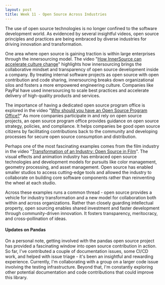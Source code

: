```yaml
---
layout: post
title: Week 11 - Open Source Across Industries
---
```


The use of open source technologies is no longer confined to the software development world. As evidenced by several insightful videos, open source principles and practices are being embraced by diverse industries for driving innovation and transformation.

One area where open source is gaining traction is within large enterprises through the innersourcing model. The video "[How InnerSource can accelerate culture change](https://www.youtube.com/watch?v=p4DY2WB66RU)" highlights how innersourcing brings the collaborative mindset and transparency of open source development inside a company. By treating internal software projects as open source with open contribution and code sharing, innersourcing breaks down organizational silos and fosters a more empowered engineering culture. Companies like PayPal have used innersourcing to scale best practices and accelerate delivery of high-quality products and services.

<!--more-->

The importance of having a dedicated open source program office is explored in the video "[Why should you have an Open Source Program Office?](https://www.youtube.com/watch?v=lYjVwzd7Xrs)" As more companies participate in and rely on open source projects, an open source program office provides guidance on open source strategy, policies, and compliance. It helps companies be good open source citizens by facilitating contributions back to the community and developing processes for secure open source consumption and distribution.

Perhaps one of the most fascinating examples comes from the film industry in the video "[Transformation of an Industry: Open Source in Film](https://www.youtube.com/watch?v=DDfD3uvsjtA)". The visual effects and animation industry has embraced open source technologies and development models for pursuits like color management, geometry processing, and asset management. Open source has enabled smaller studios to access cutting-edge tools and allowed the industry to collaborate on building core software components rather than reinventing the wheel at each studio.

Across these examples runs a common thread - open source provides a vehicle for industry transformation and a new model for collaboration both within and across organizations. Rather than closely guarding intellectual property, open sourcing enables shared investment and faster development through community-driven innovation. It fosters transparency, meritocracy, and cross-pollination of ideas.

#### Updates on Pandas

On a personal note, getting involved with the pandas open source project has provided a fascinating window into open source contribution in action. So far, I've contributed a couple of documentation issues, some CI/CD work, and helped with issue triage - it's been an insightful and rewarding experience. Currently, I'm collaborating with a group on a larger code issue involving the testing infrastructure. Beyond that, I'm constantly exploring other potential documentation and code contributions that could improve this library.


